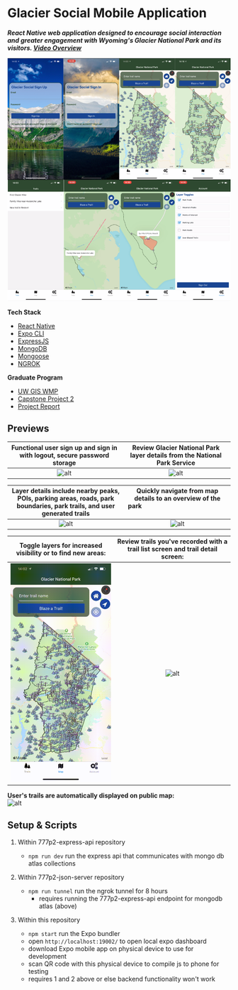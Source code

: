 # Glacier Social Mobile Application

**_React Native web application designed to encourage social interaction and greater engagement with Wyoming's Glacier National Park and its visitors. [Video Overview](https://youtu.be/JSRohgUvyhY)_**

![splash](/media/splash.png)

**Tech Stack**

- [React Native](https://reactnative.dev)
- [Expo CLI](https://expo.io/)
- [ExpressJS](https://expressjs.com/)
- [MongoDB](https://www.mongodb.com/)
- [Mongoose](https://mongoosejs.com/)
- [NGROK](https://ngrok.com/)

**Graduate Program**

- [UW GIS WMP](https://geography.wisc.edu/gis/onlinemasters/)
- [Capstone Project 2](https://geography.wisc.edu/gis/gis-professional-programs-course-curriculum/)
- [Project Report](/media/777Project2_FinalReport_AndrewPittman.pdf)

## Previews

| **Functional user sign up and sign in with logout, secure password storage** | **Review Glacier National Park layer details from the National Park Service** |
| :--------------------------------------------------------------------------: | :---------------------------------------------------------------------------: |
|                   ![alt](/media/glacier_signup_signin.gif)                   |                   ![alt](/media/glacier_details_home_2.gif)                   |

| **Layer details include nearby peaks, POIs, parking areas, roads, park boundaries, park trails, and user generated trails** | **Quickly navigate from map details to an overview of the park**&nbsp; &nbsp; &nbsp; &nbsp; &nbsp; &nbsp; &nbsp; &nbsp; &nbsp; &nbsp; &nbsp; &nbsp; &nbsp;&nbsp; &nbsp; &nbsp; &nbsp; &nbsp; &nbsp; &nbsp; &nbsp; &nbsp; &nbsp; &nbsp; &nbsp; &nbsp;&nbsp; &nbsp; &nbsp; &nbsp; &nbsp; &nbsp; &nbsp; &nbsp; &nbsp; &nbsp; &nbsp; &nbsp; &nbsp;&nbsp; &nbsp; &nbsp; &nbsp; &nbsp; &nbsp; &nbsp; &nbsp; &nbsp; |
| :-------------------------------------------------------------------------------------------------------------------------: | :----------------------------------------------------------------------------------------------------------------------------------------------------------------------------------------------------------------------------------------------------------------------------------------------------------------------------------------------------------------------------------------------------------: |
|                                          ![alt](/media/glacier_details_home_1.gif)                                          |                                                                                                                                                                                   ![alt](/media/glacier_home_user_nav.gif)                                                                                                                                                                                   |

| **Toggle layers for increased visibility or to find new areas:** | **Review trails you've recorded with a trail list screen and trail detail screen:** |
| :--------------------------------------------------------------: | :---------------------------------------------------------------------------------: |
|             ![alt](/media/glacier_layer_toggle.gif)              |                       ![alt](/media/glacier_trail_review.gif)                       |

**User's trails are automatically displayed on public map:** <br />
![alt](/media/glacier_trails_on_map.gif)

## Setup & Scripts

1. Within 777p2-express-api repository

   - `npm run dev` run the express api that communicates with mongo db atlas collections

2. Within 777p2-json-server repository

   - `npm run tunnel` run the ngrok tunnel for 8 hours
     - requires running the 777p2-express-api endpoint for mongodb atlas (above)

3. Within this repository

   - `npm start` run the Expo bundler
   - open `http://localhost:19002/` to open local expo dashboard
   - download Expo mobile app on physical device to use for development
   - scan QR code with this physical device to compile js to phone for testing
   - requires 1 and 2 above or else backend functionality won't work
